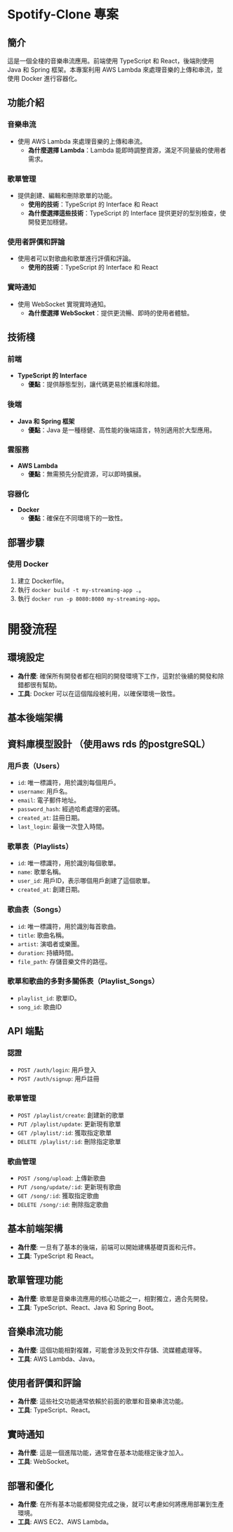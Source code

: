 # Spotify-Clone 專案

## **簡介**

這是一個全棧的音樂串流應用。前端使用 TypeScript 和 React，後端則使用 Java 和 Spring 框架。本專案利用 AWS Lambda 來處理音樂的上傳和串流，並使用 Docker 進行容器化。

## **功能介紹**

### 音樂串流
- 使用 AWS Lambda 來處理音樂的上傳和串流。
  - **為什麼選擇 Lambda**：Lambda 能即時調整資源，滿足不同量級的使用者需求。

### 歌單管理
- 提供創建、編輯和刪除歌單的功能。
  - **使用的技術**：TypeScript 的 Interface 和 React
  - **為什麼選擇這些技術**：TypeScript 的 Interface 提供更好的型別檢查，使開發更加穩健。

### 使用者評價和評論
- 使用者可以對歌曲和歌單進行評價和評論。
  - **使用的技術**：TypeScript 的 Interface 和 React

### 實時通知
- 使用 WebSocket 實現實時通知。
  - **為什麼選擇 WebSocket**：提供更流暢、即時的使用者體驗。

## **技術棧**

### 前端
- **TypeScript 的 Interface**
  - **優點**：提供靜態型別，讓代碼更易於維護和除錯。

### 後端
- **Java 和 Spring 框架**
  - **優點**：Java 是一種穩健、高性能的後端語言，特別適用於大型應用。

### 雲服務
- **AWS Lambda**
  - **優點**：無需預先分配資源，可以即時擴展。

### 容器化
- **Docker**
  - **優點**：確保在不同環境下的一致性。

## **部署步驟**

### 使用 Docker
1. 建立 Dockerfile。
2. 執行 `docker build -t my-streaming-app .`。
3. 執行 `docker run -p 8080:8080 my-streaming-app`。

# 開發流程

## 環境設定
- **為什麼**: 確保所有開發者都在相同的開發環境下工作，這對於後續的開發和除錯都很有幫助。
- **工具**: Docker 可以在這個階段被利用，以確保環境一致性。

## 基本後端架構
## 資料庫模型設計 （使用aws rds 的postgreSQL）

### 用戶表（Users）

- `id`: 唯一標識符，用於識別每個用戶。
- `username`: 用戶名。
- `email`: 電子郵件地址。
- `password_hash`: 經過哈希處理的密碼。
- `created_at`: 註冊日期。
- `last_login`: 最後一次登入時間。

### 歌單表（Playlists）

- `id`: 唯一標識符，用於識別每個歌單。
- `name`: 歌單名稱。
- `user_id`: 用戶ID，表示哪個用戶創建了這個歌單。
- `created_at`: 創建日期。

### 歌曲表（Songs）

- `id`: 唯一標識符，用於識別每首歌曲。
- `title`: 歌曲名稱。
- `artist`: 演唱者或樂團。
- `duration`: 持續時間。
- `file_path`: 存儲音樂文件的路徑。

### 歌單和歌曲的多對多關係表（Playlist_Songs）

- `playlist_id`: 歌單ID。
- `song_id`: 歌曲ID

## API 端點

### 認證

- `POST /auth/login`: 用戶登入
- `POST /auth/signup`: 用戶註冊

### 歌單管理

- `POST /playlist/create`: 創建新的歌單
- `PUT /playlist/update`: 更新現有歌單
- `GET /playlist/:id`: 獲取指定歌單
- `DELETE /playlist/:id`: 刪除指定歌單

### 歌曲管理

- `POST /song/upload`: 上傳新歌曲
- `PUT /song/update/:id`: 更新現有歌曲
- `GET /song/:id`: 獲取指定歌曲
- `DELETE /song/:id`: 刪除指定歌曲




## 基本前端架構
- **為什麼**: 一旦有了基本的後端，前端可以開始建構基礎頁面和元件。
- **工具**: TypeScript 和 React。

## 歌單管理功能
- **為什麼**: 歌單是音樂串流應用的核心功能之一，相對獨立，適合先開發。
- **工具**: TypeScript、React、Java 和 Spring Boot。

## 音樂串流功能
- **為什麼**: 這個功能相對複雜，可能會涉及到文件存儲、流媒體處理等。
- **工具**: AWS Lambda、Java。

## 使用者評價和評論
- **為什麼**: 這些社交功能通常依賴於前面的歌單和音樂串流功能。
- **工具**: TypeScript、React。

## 實時通知
- **為什麼**: 這是一個進階功能，通常會在基本功能穩定後才加入。
- **工具**: WebSocket。

## 部署和優化
- **為什麼**: 在所有基本功能都開發完成之後，就可以考慮如何將應用部署到生產環境。
- **工具**: AWS EC2、AWS Lambda。



